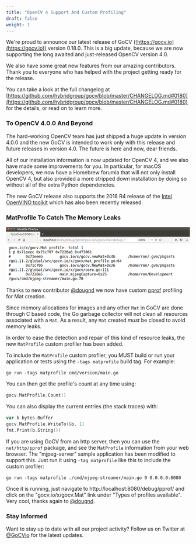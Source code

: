 ```yaml
---
title: "OpenCV 4 Support And Custom Profiling"
draft: false
weight: 1
---
```


We're proud to announce our latest release of GoCV ([https://gocv.io](https://gocv.io)) version 0.18.0. This is a big update, because we are now supporting the long awaited and just-released OpenCV version 4.0.

We also have some great new features from our amazing contributors. Thank you to everyone who has helped with the project getting ready for the release.

You can take a look at the full changelog at [https://github.com/hybridgroup/gocv/blob/master/CHANGELOG.md#0180](https://github.com/hybridgroup/gocv/blob/master/CHANGELOG.md#0180) for the details, or read on to learn more.

### To OpenCV 4.0.0 And Beyond

The hard-working OpenCV team has just shipped a huge update in version 4.0.0 and the new GoCV is intended to work only with this release and future releases in version 4.0. The future is here and now, dear friends.

All of our installation information is now updated for OpenCV 4, and we also have made some improvements for you. In particular, for macOS developers, we now have a Homebrew forumla that will not only install OpenCV 4, but also provided a more stripped down installation by doing so without all of the extra Python dependencies.

The new GoCV release also supports the 2018 R4 release of the [Intel OpenVINO toolkit](https://software.intel.com/en-us/openvino-toolkit) which has also been recently released.

### MatProfile To Catch The Memory Leaks

![MatProfile](../../images/gocv-profile-example.png)

Thanks to new contributor [@dougnd](https://github.com/dougnd) we now have custom [pprof](https://golang.org/pkg/runtime/pprof/) profiling for Mat creation.

Since memory allocations for images and any other `Mat` in GoCV are done through C based code, the Go garbage collector will not clean all resources associated with a `Mat`. As a result, any `Mat` created *must* be closed to avoid memory leaks.

In order to ease the detection and repair of this kind of resource leaks, the new `MatProfile` custom profiler has been added.

To include the `MatProfile` custom profiler, you MUST build or run your application or tests using the `-tags matprofile` build tag. For example:

	go run -tags matprofile cmd/version/main.go

You can then get the profile's count at any time using:

```go
gocv.MatProfile.Count()
```

You can also display the current entries (the stack traces) with:

```go
var b bytes.Buffer
gocv.MatProfile.WriteTo(&b, 1)
fmt.Print(b.String())
```

If you are using GoCV from an http server, then you can use the `net/http/pprof` package, and see the `MatProfile` information from your web browser. The "mjpeg-server" sample application has been modified to support this. Just run it using `-tag matprofile` like this to include the custom profiler:

    go run -tags matprofile ./cmd/mjpeg-streamer/main.go 0 0.0.0.0:8080

Once it is running, just navigate to http://localhost:8080/debug/pprof/ and click on the "gocv.io/x/gocv.Mat" link under "Types of profiles available". Very cool, thanks again to [@dougnd](https://github.com/dougnd).

### Stay Informed

Want to stay up to date with all our project activity? Follow us on Twitter at [@GoCVio](https://twitter.com/GoCVio) for the latest updates.
